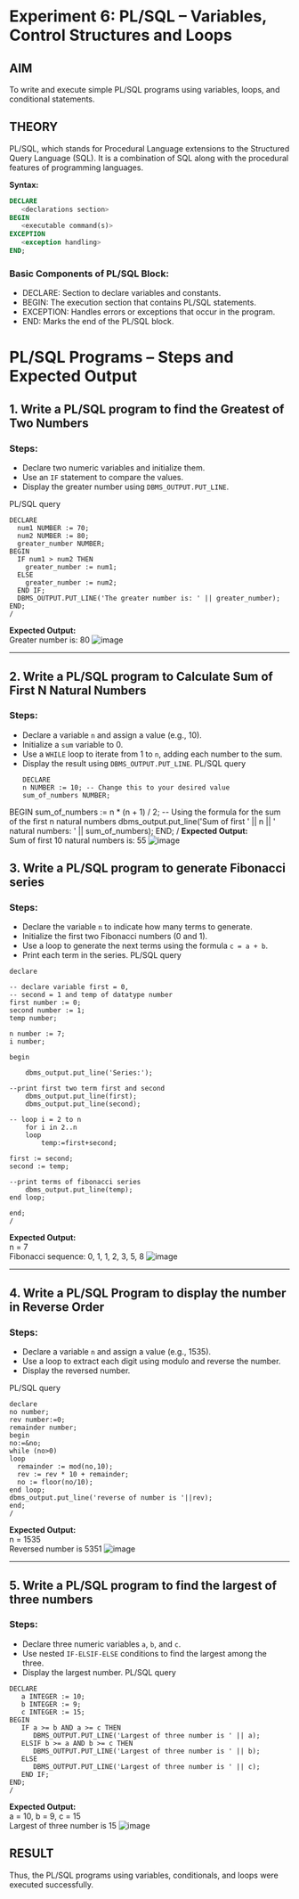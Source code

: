 # Experiment 6: PL/SQL – Variables, Control Structures and Loops

## AIM
To write and execute simple PL/SQL programs using variables, loops, and conditional statements.


## THEORY

PL/SQL, which stands for Procedural Language extensions to the Structured Query Language (SQL). It is a combination of SQL along with the procedural features of programming languages.

**Syntax:**
```sql
DECLARE 
   <declarations section> 
BEGIN 
   <executable command(s)>
EXCEPTION 
   <exception handling> 
END;
```

### Basic Components of PL/SQL Block:
- DECLARE: Section to declare variables and constants.
- BEGIN: The execution section that contains PL/SQL statements.
- EXCEPTION: Handles errors or exceptions that occur in the program.
- END: Marks the end of the PL/SQL block.

# PL/SQL Programs – Steps and Expected Output

## 1. Write a PL/SQL program to find the Greatest of Two Numbers

### Steps:
- Declare two numeric variables and initialize them.
- Use an `IF` statement to compare the values.
- Display the greater number using `DBMS_OUTPUT.PUT_LINE`.

PL/SQL query
```
DECLARE
  num1 NUMBER := 70;
  num2 NUMBER := 80;
  greater_number NUMBER;
BEGIN
  IF num1 > num2 THEN
    greater_number := num1;
  ELSE
    greater_number := num2;
  END IF;
  DBMS_OUTPUT.PUT_LINE('The greater number is: ' || greater_number);
END;
/
```
**Expected Output:**  
Greater number is: 80
![image](https://github.com/user-attachments/assets/3cd38138-34ca-4fa7-a4c4-049b5906fb0a)

---

## 2. Write a PL/SQL program to Calculate Sum of First N Natural Numbers

### Steps:
- Declare a variable `n` and assign a value (e.g., 10).
- Initialize a `sum` variable to 0.
- Use a `WHILE` loop to iterate from 1 to `n`, adding each number to the sum.
- Display the result using `DBMS_OUTPUT.PUT_LINE`.
  PL/SQL query
  ```
  DECLARE
  n NUMBER := 10; -- Change this to your desired value
  sum_of_numbers NUMBER;
BEGIN
  sum_of_numbers := n * (n + 1) / 2; -- Using the formula for the sum of the first n natural numbers
  dbms_output.put_line('Sum of first ' || n || ' natural numbers: ' || sum_of_numbers);
END;
/
**Expected Output:**  
Sum of first 10 natural numbers is: 55
![image](https://github.com/user-attachments/assets/ce10d85f-67da-451d-a38e-f4fa1c9c386d)

## 3. Write a PL/SQL program to generate Fibonacci series

### Steps:
- Declare the variable `n` to indicate how many terms to generate.
- Initialize the first two Fibonacci numbers (0 and 1).
- Use a loop to generate the next terms using the formula `c = a + b`.
- Print each term in the series.
PL/SQL query
```
declare

-- declare variable first = 0,
-- second = 1 and temp of datatype number
first number := 0;
second number := 1;
temp number;

n number := 7;
i number;

begin

    dbms_output.put_line('Series:');

--print first two term first and second
    dbms_output.put_line(first);
    dbms_output.put_line(second);

-- loop i = 2 to n
    for i in 2..n
    loop
        temp:=first+second;

first := second;
second := temp;

--print terms of fibonacci series
    dbms_output.put_line(temp);
end loop;

end;
/
```
**Expected Output:**  
n = 7  
Fibonacci sequence: 0, 1, 1, 2, 3, 5, 8
![image](https://github.com/user-attachments/assets/477c7cd2-2b84-4964-a9b8-01dc5e21d7c3)

---

## 4. Write a PL/SQL Program to display the number in Reverse Order

### Steps:
- Declare a variable `n` and assign a value (e.g., 1535).
- Use a loop to extract each digit using modulo and reverse the number.
- Display the reversed number.

PL/SQL query
```
declare
no number;
rev number:=0;
remainder number;
begin
no:=&no;
while (no>0)
loop
  remainder := mod(no,10);
  rev := rev * 10 + remainder;
  no := floor(no/10);
end loop;
dbms_output.put_line('reverse of number is '||rev);
end;
/
```
**Expected Output:**  
n = 1535  
Reversed number is 5351
![image](https://github.com/user-attachments/assets/7113ef9e-1384-44a6-876e-23d9b7db3bdb)

---

## 5. Write a PL/SQL program to find the largest of three numbers

### Steps:
- Declare three numeric variables `a`, `b`, and `c`.
- Use nested `IF-ELSIF-ELSE` conditions to find the largest among the three.
- Display the largest number.
PL/SQL query
```
DECLARE
   a INTEGER := 10;
   b INTEGER := 9;
   c INTEGER := 15;
BEGIN
   IF a >= b AND a >= c THEN
      DBMS_OUTPUT.PUT_LINE('Largest of three number is ' || a);
   ELSIF b >= a AND b >= c THEN
      DBMS_OUTPUT.PUT_LINE('Largest of three number is ' || b);
   ELSE
      DBMS_OUTPUT.PUT_LINE('Largest of three number is ' || c);
   END IF;
END;
/
```
**Expected Output:**  
a = 10, b = 9, c = 15  
Largest of three number is 15
![image](https://github.com/user-attachments/assets/a397f261-1079-42ea-ad20-d956eaa220b9)


## RESULT
Thus, the PL/SQL programs using variables, conditionals, and loops were executed successfully.
